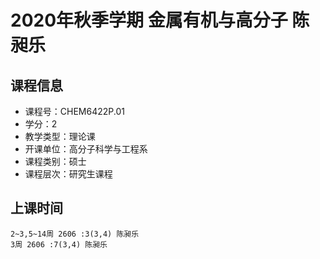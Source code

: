 # 2020年秋季学期 金属有机与高分子 陈昶乐






## 课程信息

- 课程号：CHEM6422P.01
- 学分：2
- 教学类型：理论课
- 开课单位：高分子科学与工程系
- 课程类别：硕士
- 课程层次：研究生课程

## 上课时间

```
2~3,5~14周 2606 :3(3,4) 陈昶乐
3周 2606 :7(3,4) 陈昶乐
```

